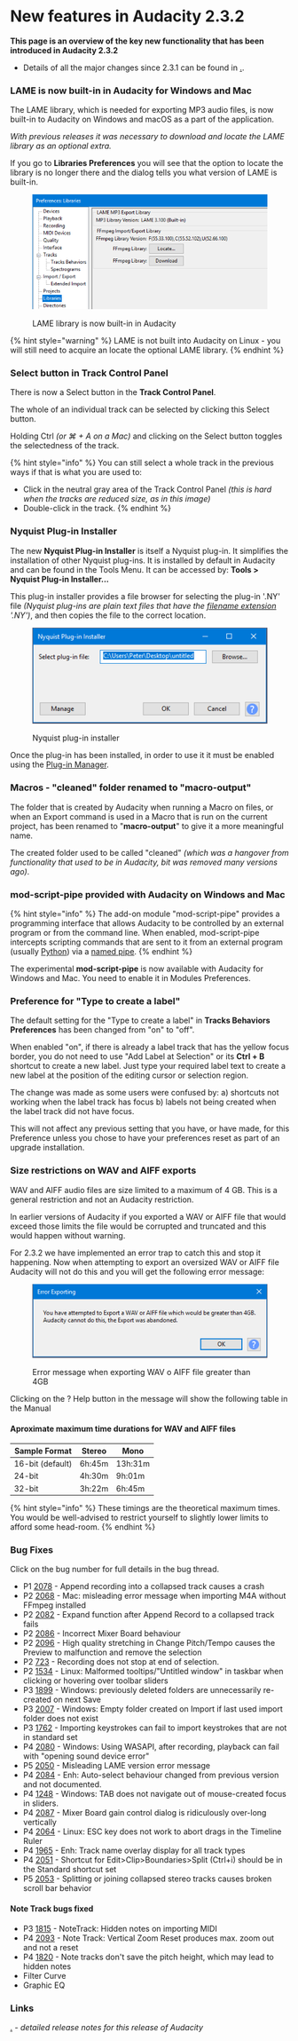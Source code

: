 # New features in Audacity 2.3.2

**This page is an overview of the key new functionality that has been introduced in Audacity 2.3.2**

* Details of all the major changes since 2.3.1 can be found in [.](./ "mention").

### LAME is now built-in in Audacity for Windows and Mac

The LAME library, which is needed for exporting MP3 audio files, is now built-in to Audacity on Windows and macOS as a part of the application.

_With previous releases it was necessary to download and locate the LAME library as an optional extra._

If you go to **Libraries Preferences** you will see that the option to locate the library is no longer there and the dialog tells you what version of LAME is built-in.

<figure><img src="../../../../.gitbook/assets/image (73).png" alt=""><figcaption><p>LAME library is now built-in in Audacity</p></figcaption></figure>

{% hint style="warning" %}
LAME is not built into Audacity on Linux - you will still need to acquire an locate the optional LAME library.
{% endhint %}

### **Select** button in Track Control Panel

There is now a Select button in the **Track Control Panel**.

The whole of an individual track can be selected by clicking this Select button.

Holding Ctrl _(or ⌘ + A on a Mac)_ and clicking on the Select button toggles the selectedness of the track.

{% hint style="info" %}
You can still select a whole track in the previous ways if that is what you are used to:

* Click in the neutral gray area of the Track Control Panel _(this is hard when the tracks are reduced size, as in this image)_
* Double-click in the track.
{% endhint %}

### Nyquist Plug-in Installer

The new **Nyquist Plug-in Installer** is itself a Nyquist plug-in. It simplifies the installation of other Nyquist plug-ins. It is installed by default in Audacity and can be found in the Tools Menu. It can be accessed by: **Tools > Nyquist Plug-in Installer...**

This plug-in installer provides a file browser for selecting the plug-in '.NY' file _(Nyquist plug-ins are plain text files that have the_ [_filename extension_](https://en.wikipedia.org/wiki/Filename\_extension) _'.NY')_, and then copies the file to the correct location.

<figure><img src="../../../../.gitbook/assets/image (18).png" alt=""><figcaption><p>Nyquist plug-in installer</p></figcaption></figure>

Once the plug-in has been installed, in order to use it it must be enabled using the [Plug-in Manager](https://manual.audacityteam.org/man/manage\_effects\_generators\_and\_analyzers.html).

### Macros - "cleaned" folder renamed to "macro-output"

The folder that is created by Audacity when running a Macro on files, or when an Export command is used in a Macro that is run on the current project, has been renamed to "**macro-output**" to give it a more meaningful name.

The created folder used to be called "cleaned" _(which was a hangover from functionality that used to be in Audacity, bit was removed many versions ago)_.

### mod-script-pipe provided with Audacity on Windows and Mac

{% hint style="info" %}
The add-on module "mod-script-pipe" provides a programming interface that allows Audacity to be controlled by an external program or from the command line. When enabled, mod-script-pipe intercepts scripting commands that are sent to it from an external program (usually [Python](https://www.python.org/)) via a [named pipe](https://en.wikipedia.org/wiki/Named\_pipe).
{% endhint %}

The experimental **mod-script-pipe** is now available with Audacity for Windows and Mac. You need to enable it in Modules Preferences.

### Preference for "Type to create a label"

The default setting for the "Type to create a label" in **Tracks Behaviors Preferences** has been changed from "on" to "off".

When enabled "on", if there is already a label track that has the yellow focus border, you do not need to use "Add Label at Selection" or its **Ctrl + B** shortcut to create a new label. Just type your required label text to create a new label at the position of the editing cursor or selection region.

The change was made as some users were confused by: a) shortcuts not working when the label track has focus b) labels not being created when the label track did not have focus.

This will not affect any previous setting that you have, or have made, for this Preference unless you chose to have your preferences reset as part of an upgrade installation.

### Size restrictions on WAV and AIFF exports

WAV and AIFF audio files are size limited to a maximum of 4 GB. This is a general restriction and not an Audacity restriction.

In earlier versions of Audacity if you exported a WAV or AIFF file that would exceed those limits the file would be corrupted and truncated and this would happen without warning.

For 2.3.2 we have implemented an error trap to catch this and stop it happening. Now when attempting to export an oversized WAV or AIFF file Audacity will not do this and you will get the following error message:

<figure><img src="../../../../.gitbook/assets/export error.png" alt=""><figcaption><p>Error message when exporting WAV o AIFF file greater than 4GB</p></figcaption></figure>

Clicking on the ? Help button in the message will show the following table in the Manual

#### Aproximate maximum time durations for WAV and AIFF files

| **Sample Format** | **Stereo** | **Mono** |
| ----------------- | ---------- | -------- |
| 16-bit (default)  | 6h:45m     | 13h:31m  |
| 24-bit            | 4h:30m     | 9h:01m   |
| 32-bit            | 3h:22m     | 6h:45m   |

{% hint style="info" %}
These timings are the theoretical maximum times. You would be well-advised to restrict yourself to slightly lower limits to afford some head-room.
{% endhint %}

### Bug Fixes

Click on the bug number for full details in the bug thread.

* P1 [2078](https://bugzilla.audacityteam.org/show\_bug.cgi?id=2078) - Append recording into a collapsed track causes a crash
* P2 [2068](https://bugzilla.audacityteam.org/show\_bug.cgi?id=2068) - Mac: misleading error message when importing M4A without FFmpeg installed
* P2 [2082](https://bugzilla.audacityteam.org/show\_bug.cgi?id=2082) - Expand function after Append Record to a collapsed track fails
* P2 [2086](https://bugzilla.audacityteam.org/show\_bug.cgi?id=2086) - Incorrect Mixer Board behaviour
* P2 [2096](https://bugzilla.audacityteam.org/show\_bug.cgi?id=2096) - High quality stretching in Change Pitch/Tempo causes the Preview to malfunction and remove the selection
* P2 [723](https://bugzilla.audacityteam.org/show\_bug.cgi?id=723) - Recording does not stop at end of selection.
* P2 [1534](https://bugzilla.audacityteam.org/show\_bug.cgi?id=1534) - Linux: Malformed tooltips/"Untitled window" in taskbar when clicking or hovering over toolbar sliders
* P3 [1899](https://bugzilla.audacityteam.org/show\_bug.cgi?id=1899) - Windows: previously deleted folders are unnecessarily re-created on next Save
* P3 [2007](https://bugzilla.audacityteam.org/show\_bug.cgi?id=2007) - Windows: Empty folder created on Import if last used import folder does not exist
* P3 [1762](https://bugzilla.audacityteam.org/show\_bug.cgi?id=1762) - Importing keystrokes can fail to import keystrokes that are not in standard set
* P4 [2080](https://bugzilla.audacityteam.org/show\_bug.cgi?id=2080) - Windows: Using WASAPI, after recording, playback can fail with "opening sound device error"
* P5 [2050](https://bugzilla.audacityteam.org/show\_bug.cgi?id=2050) - Misleading LAME version error message
* P4 [2084](https://bugzilla.audacityteam.org/show\_bug.cgi?id=2084) - Enh: Auto-select behaviour changed from previous version and not documented.
* P4 [1248](https://bugzilla.audacityteam.org/show\_bug.cgi?id=1248) - Windows: TAB does not navigate out of mouse-created focus in sliders.
* P4 [2087](https://bugzilla.audacityteam.org/show\_bug.cgi?id=2087) - Mixer Board gain control dialog is ridiculously over-long vertically
* P4 [2064](https://bugzilla.audacityteam.org/show\_bug.cgi?id=2064) - Linux: ESC key does not work to abort drags in the Timeline Ruler
* P4 [1965](https://bugzilla.audacityteam.org/show\_bug.cgi?id=1965) - Enh: Track name overlay display for all track types
* P4 [2051](https://bugzilla.audacityteam.org/show\_bug.cgi?id=2051) - Shortcut for Edit>Clip>Boundaries>Split (Ctrl+i) should be in the Standard shortcut set
* P5 [2053](https://bugzilla.audacityteam.org/show\_bug.cgi?id=2053) - Splitting or joining collapsed stereo tracks causes broken scroll bar behavior

#### Note Track bugs fixed

* P3 [1815](https://bugzilla.audacityteam.org/show\_bug.cgi?id=1815) - NoteTrack: Hidden notes on importing MIDI
* P4 [2093](https://bugzilla.audacityteam.org/show\_bug.cgi?id=2093) - Note Track: Vertical Zoom Reset produces max. zoom out and not a reset
* P4 [1820](https://bugzilla.audacityteam.org/show\_bug.cgi?id=1820) - Note tracks don't save the pitch height, which may lead to hidden notes
* Filter Curve
* Graphic EQ

### Links

[.](./ "mention") _- detailed release notes for this release of Audacity_
